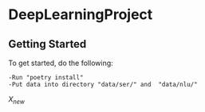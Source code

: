 # DeepLearningProject
## Getting Started
To get started, do the following:
````{note}
-Run "poetry install"
-Put data into directory "data/ser/" and  "data/nlu/"
````

$X_{new}$
